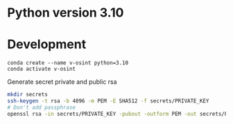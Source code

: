 # Python version 3.10

# Development

```
conda create --name v-osint python=3.10
conda activate v-osint
```

Generate secret private and public rsa

```bash
mkdir secrets
ssh-keygen -t rsa -b 4096 -m PEM -E SHA512 -f secrets/PRIVATE_KEY
# Don't add passphrase
openssl rsa -in secrets/PRIVATE_KEY -pubout -outform PEM -out secrets/PUBLIC_KEY
```
